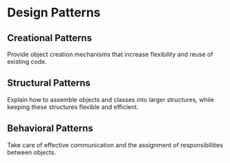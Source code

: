 # Design Patterns

## Creational Patterns

Provide object creation mechanisms that increase flexibility and reuse of existing code.

## Structural Patterns

Explain how to assemble objects and classes into larger structures, while keeping these structures
flexible and efficient.

## Behavioral Patterns

Take care of effective communication and the assignment of responsibilities between objects.
